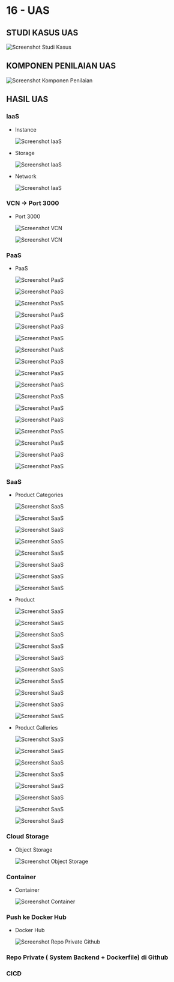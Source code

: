 # 16 - UAS

## STUDI KASUS UAS

![Screenshot Studi Kasus](img/studi_kasus.png)

## KOMPONEN PENILAIAN UAS
![Screenshot Komponen Penilaian](img/komponen_penilaian.png)

## HASIL UAS

### IaaS

- Instance

    ![Screenshot IaaS](img/iaas_1.png)

- Storage

    ![Screenshot IaaS](img/iaas_2.png)

- Network

    ![Screenshot IaaS](img/iaas_3.png)

### VCN -> Port 3000

- Port 3000

    ![Screenshot VCN](img/vcn_1.png)

    ![Screenshot VCN](img/vcn_2.png)

### PaaS

- PaaS

    ![Screenshot PaaS](img/paas_12.png)

    ![Screenshot PaaS](img/paas_2.png)

    ![Screenshot PaaS](img/paas_3.png)

    ![Screenshot PaaS](img/paas_4.png)

    ![Screenshot PaaS](img/paas_5.png)

    ![Screenshot PaaS](img/paas_6.png)

    ![Screenshot PaaS](img/paas_7.png)

    ![Screenshot PaaS](img/paas_8.png)

    ![Screenshot PaaS](img/paas_9.png)

    ![Screenshot PaaS](img/paas_10.png)

    ![Screenshot PaaS](img/paas_11.png)

    ![Screenshot PaaS](img/paas_12.png)

    ![Screenshot PaaS](img/paas_13.png)

    ![Screenshot PaaS](img/paas_14.png)

    ![Screenshot PaaS](img/paas_15.png)

    ![Screenshot PaaS](img/paas_16.png)

    ![Screenshot PaaS](img/paas_17.png)

### SaaS

- Product Categories

    ![Screenshot SaaS](img/saas_1.png)

    ![Screenshot SaaS](img/saas_2.png)

    ![Screenshot SaaS](img/saas_3.png)

    ![Screenshot SaaS](img/saas_5.png)

    ![Screenshot SaaS](img/saas_6.png)

    ![Screenshot SaaS](img/saas_7.png)

    ![Screenshot SaaS](img/saas_8.png)

    ![Screenshot SaaS](img/saas_9.png)

- Product

    ![Screenshot SaaS](img/saas_10.png)

    ![Screenshot SaaS](img/saas_11.png)

    ![Screenshot SaaS](img/saas_12.png)

    ![Screenshot SaaS](img/saas_13.png)

    ![Screenshot SaaS](img/saas_14.png)

    ![Screenshot SaaS](img/saas_15.png)

    ![Screenshot SaaS](img/saas_16.png)

    ![Screenshot SaaS](img/saas_17.png)

    ![Screenshot SaaS](img/saas_19.png)

    ![Screenshot SaaS](img/saas_18.png)

- Product Galleries

    ![Screenshot SaaS](img/saas_20.png)

    ![Screenshot SaaS](img/saas_21.png)

    ![Screenshot SaaS](img/saas_22.png)

    ![Screenshot SaaS](img/saas_23.png)

    ![Screenshot SaaS](img/saas_24.png)

    ![Screenshot SaaS](img/saas_25.png)

    ![Screenshot SaaS](img/saas_26.png)

    ![Screenshot SaaS](img/saas_27.png)

### Cloud Storage

- Object Storage

    ![Screenshot Object Storage](img/objectstorage_9.png)

### Container

- Container

    ![Screenshot Container](img/container_1.png)

### Push ke Docker Hub

- Docker Hub

    ![Screenshot Repo Private Github](img/dockerhub.png)

### Repo Private ( System Backend + Dockerfile) di Github

### CICD